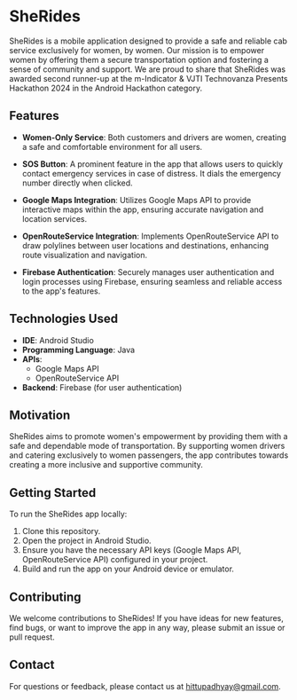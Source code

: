 # SheRides

SheRides is a mobile application designed to provide a safe and reliable cab service exclusively for women, by women. Our mission is to empower women by offering them a secure transportation option and fostering a sense of community and support. We are proud to share that SheRides was awarded second runner-up at the m-Indicator & VJTI Technovanza Presents Hackathon 2024 in the Android Hackathon category.

## Features

- **Women-Only Service**: Both customers and drivers are women, creating a safe and comfortable environment for all users.
  
- **SOS Button**: A prominent feature in the app that allows users to quickly contact emergency services in case of distress. It dials the emergency number directly when clicked.

- **Google Maps Integration**: Utilizes Google Maps API to provide interactive maps within the app, ensuring accurate navigation and location services.

- **OpenRouteService Integration**: Implements OpenRouteService API to draw polylines between user locations and destinations, enhancing route visualization and navigation.

- **Firebase Authentication**: Securely manages user authentication and login processes using Firebase, ensuring seamless and reliable access to the app's features.

## Technologies Used

- **IDE**: Android Studio
- **Programming Language**: Java
- **APIs**:
  - Google Maps API
  - OpenRouteService API
- **Backend**: Firebase (for user authentication)

## Motivation

SheRides aims to promote women's empowerment by providing them with a safe and dependable mode of transportation. By supporting women drivers and catering exclusively to women passengers, the app contributes towards creating a more inclusive and supportive community.

## Getting Started

To run the SheRides app locally:

1. Clone this repository.
2. Open the project in Android Studio.
3. Ensure you have the necessary API keys (Google Maps API, OpenRouteService API) configured in your project.
4. Build and run the app on your Android device or emulator.

## Contributing

We welcome contributions to SheRides! If you have ideas for new features, find bugs, or want to improve the app in any way, please submit an issue or pull request.

## Contact

For questions or feedback, please contact us at hittupadhyay@gmail.com.
